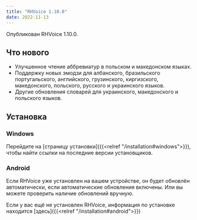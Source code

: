 ```yaml
---
title: "RHVoice 1.10.0"
date: 2022-11-13
---
```


Опубликован RHVoice 1.10.0.

## Что нового

* Улучшенное чтение аббревиатур в польском и македонском языках.
* Поддержку новых эмодзи для албанского, бразильского португальского, английского, грузинского, киргизского, македонского, польского, русского и украинского языков.
* Другие обновления словарей для украинского, македонского и польского языков.

## Установка

### Windows

Перейдите на [страницу установки]({{<relref "/installation#windows">}}),
чтобы найти ссылки на последние версии установщиков.

### Android

Если RHVoice уже установлен на вашем устройстве, он будет обновлён
автоматически, если автоматические обновления включены. Или
вы можете проверить наличие обновлений вручную.

Если у вас ещё не установлен RHVoice, информация по установке
находится [здесь]({{<relref "/installation#android">}})

